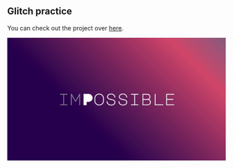 ## Glitch practice

You can check out the project over [here](https://wesleyramalho.github.io/glitch-practice/ "Glitch practice").

![Preview](img/project-preview.gif?raw=true "Preview")